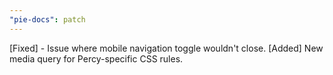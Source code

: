 ```yaml
---
"pie-docs": patch
---
```


[Fixed] - Issue where mobile navigation toggle wouldn't close.
[Added] New media query for Percy-specific CSS rules.